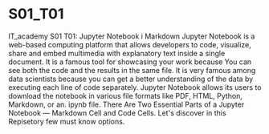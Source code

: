 # S01_T01
IT_academy S01 T01: Jupyter Notebook i Markdown
Jupyter Notebook is a web-based computing platform that allows developers to code, visualize, share and embed multimedia with explanatory text inside a single document. 
It is a famous tool for showcasing your work because You can see both the code and the results in the same file.
It is very famous among data scientists because you can get a better understanding of the data by executing each line of code separately. 
Jupyter Notebook allows its users to download the notebook in various file formats like PDF, HTML, Python, Markdown, or an. ipynb file.
There Are Two Essential Parts of a Jupyter Notebook — Markdown Cell and Code Cells.
Let's discover in this Repisetory few must know options.
